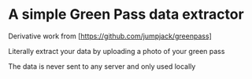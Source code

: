 # A simple Green Pass data extractor

Derivative work from [https://github.com/jumpjack/greenpass]

Literally extract your data by uploading a photo of your green pass

The data is never sent to any server and only used locally

